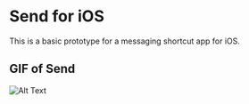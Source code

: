 # Send for iOS

This is a basic prototype for a messaging shortcut app for iOS.

## GIF of Send

![Alt Text](https://github.com/SamKT17/Send)
